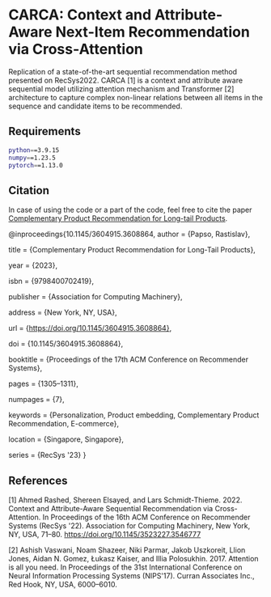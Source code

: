 # CARCA: Context and Attribute-Aware Next-Item Recommendation via Cross-Attention

Replication of a state-of-the-art sequential recommendation method presented on RecSys2022. CARCA [1] is a context and attribute aware sequential model utilizing attention mechanism and Transformer [2] architecture to capture complex non-linear relations between all items in the sequence and candidate items to be recommended.

## Requirements

```bash
python==3.9.15
numpy==1.23.5
pytorch==1.13.0
```

## Citation
In case of using the code or a part of the code, feel free to cite the paper [Complementary Product Recommendation for Long-tail Products](https://dl.acm.org/doi/10.1145/3604915.3608864).

@inproceedings{10.1145/3604915.3608864,
author = {Papso, Rastislav},

title = {Complementary Product Recommendation for Long-Tail Products},

year = {2023},

isbn = {9798400702419},

publisher = {Association for Computing Machinery},

address = {New York, NY, USA},

url = {https://doi.org/10.1145/3604915.3608864},

doi = {10.1145/3604915.3608864},

booktitle = {Proceedings of the 17th ACM Conference on Recommender Systems},

pages = {1305–1311},

numpages = {7},

keywords = {Personalization, Product embedding, Complementary Product Recommendation, E-commerce},

location = {Singapore, Singapore},

series = {RecSys '23}
}

## References

[1] Ahmed Rashed, Shereen Elsayed, and Lars Schmidt-Thieme. 2022. Context and Attribute-Aware Sequential Recommendation via Cross-Attention. In Proceedings of the 16th ACM Conference on Recommender Systems (RecSys '22). Association for Computing Machinery, New York, NY, USA, 71–80. https://doi.org/10.1145/3523227.3546777

[2] Ashish Vaswani, Noam Shazeer, Niki Parmar, Jakob Uszkoreit, Llion Jones, Aidan N. Gomez, Łukasz Kaiser, and Illia Polosukhin. 2017. Attention is all you need. In Proceedings of the 31st International Conference on Neural Information Processing Systems (NIPS'17). Curran Associates Inc., Red Hook, NY, USA, 6000–6010.
